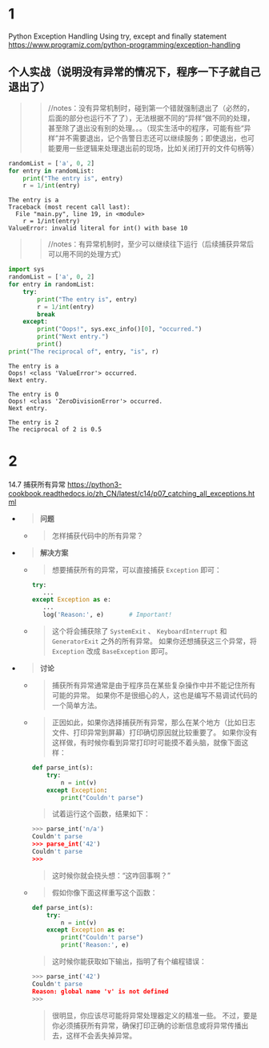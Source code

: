 
# 1

Python Exception Handling Using try, except and finally statement https://www.programiz.com/python-programming/exception-handling

## 个人实战（说明没有异常的情况下，程序一下子就自己退出了）

>> //notes：没有异常机制时，碰到第一个错就强制退出了（必然的，后面的部分也运行不了了），无法根据不同的“异样”做不同的处理，甚至除了退出没有别的处理。。。（现实生活中的程序，可能有些“异样”并不需要退出，记个告警日志还可以继续服务；即使退出，也可能要用一些逻辑来处理退出前的现场，比如关闭打开的文件句柄等）
```py
randomList = ['a', 0, 2]
for entry in randomList:
    print("The entry is", entry)
    r = 1/int(entry)
```
```console
The entry is a
Traceback (most recent call last):
  File "main.py", line 19, in <module>
    r = 1/int(entry)
ValueError: invalid literal for int() with base 10
```

>> //notes：有异常机制时，至少可以继续往下运行（后续捕获异常后可以用不同的处理方式）
```py
import sys
randomList = ['a', 0, 2]
for entry in randomList:
    try:
        print("The entry is", entry)
        r = 1/int(entry)
        break
    except:
        print("Oops!", sys.exc_info()[0], "occurred.")
        print("Next entry.")
        print()
print("The reciprocal of", entry, "is", r)
```
```console
The entry is a
Oops! <class 'ValueError'> occurred.
Next entry.

The entry is 0
Oops! <class 'ZeroDivisionError'> occurred.
Next entry.

The entry is 2
The reciprocal of 2 is 0.5
```

# 2

14.7 捕获所有异常 https://python3-cookbook.readthedocs.io/zh_CN/latest/c14/p07_catching_all_exceptions.html
- > **问题**
  * > 怎样捕获代码中的所有异常？
- > **解决方案**
  * > 想要捕获所有的异常，可以直接捕获 `Exception` 即可：
    ```py
    try:
       ...
    except Exception as e:
       ...
       log('Reason:', e)       # Important!
    ```
  * > 这个将会捕获除了 `SystemExit` 、 `KeyboardInterrupt` 和 `GeneratorExit` 之外的所有异常。 如果你还想捕获这三个异常，将 `Exception` 改成 `BaseException` 即可。
- > **讨论**
  * > 捕获所有异常通常是由于程序员在某些复杂操作中并不能记住所有可能的异常。 如果你不是很细心的人，这也是编写不易调试代码的一个简单方法。
  * > 正因如此，如果你选择捕获所有异常，那么在某个地方（比如日志文件、打印异常到屏幕）打印确切原因就比较重要了。 如果你没有这样做，有时候你看到异常打印时可能摸不着头脑，就像下面这样：
    ```py
    def parse_int(s):
        try:
            n = int(v)
        except Exception:
            print("Couldn't parse")
    ```
    > 试着运行这个函数，结果如下：
    ```py
    >>> parse_int('n/a')
    Couldn't parse
    >>> parse_int('42')
    Couldn't parse
    >>>
    ```
    > 这时候你就会挠头想：“这咋回事啊？”
  * > 假如你像下面这样重写这个函数：
    ```py
    def parse_int(s):
        try:
            n = int(v)
        except Exception as e:
            print("Couldn't parse")
            print('Reason:', e)
    ```
    > 这时候你能获取如下输出，指明了有个编程错误：
    ```py
    >>> parse_int('42')
    Couldn't parse
    Reason: global name 'v' is not defined
    >>>
    ```
    > 很明显，你应该尽可能将异常处理器定义的精准一些。 不过，要是你必须捕获所有异常，确保打印正确的诊断信息或将异常传播出去，这样不会丢失掉异常。

